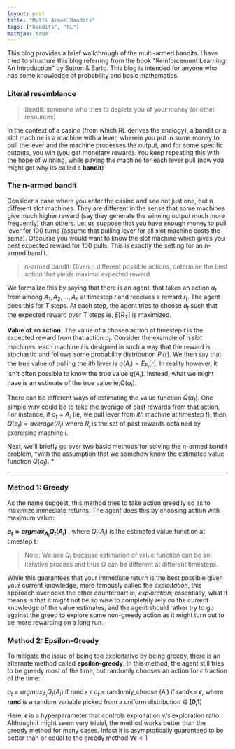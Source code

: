 ```yaml
---
layout: post
title: "Multi Armed Bandits"
tags: ["bandits", "RL"]
mathjax: true
---
```


This blog provides a brief walkthrough of the multi-armed bandits. I have tried to structure
this blog referring from the book "Reinforcement Learning: An Introduction" by Sutton & Barto.
This blog is intended for anyone who has some knowledge of probability and basic mathematics.

### Literal resemblance

> Bandit: someone who tries to deplete you of your money (or other resources)

In the context of a casino (from which RL derives the analogy), a bandit or a slot machine
is a machine with a lever, wherein you put in some money to pull the lever and the machine 
processes the output, and for some specific outputs, you win (you get monetary reward). You keep
repeating this with the hope of winning, while paying the machine for each lever pull (now you might
get why its called a **bandit**)

### The n-armed bandit

Consider a case where you enter the casino and see not just one, but n different slot machines. They
are different in the sense that some machines give much higher reward (say they generate the winning 
output much more frequently) than others. Let us suppose that you have enough money to pull lever for 
100 turns (assume that pulling lever for all slot machine costs the same). Ofcourse you would want to 
know the slot machine which gives you best expected reward for 100 pulls. This is exactly the
setting for an n-armed bandit.

> n-armed bandit: Given n different possible actions, determine the best action that yields maximal expected reward

We formalize this by saying that there is an agent, that takes an action $a_t$ from among ${A_1, A_2,\ldots,A_n}$
at timestep $t$ and receives a reward $r_t$. The agent does this for $T$ steps. At each step, the agent 
tries to choose $a_t$ such that the expected reward over **T** steps ie, $E[R_T]$ is maximized. 

**Value of an action:** The value of a chosen action at timestep $t$ is the expected reward from that action 
$a_t$. Consider the example of n slot machines: each machine $i$ is designed in such a way that the reward is stochastic
and follows some probability distribution $P_i(r)$. We then say that the true value of pulling the $ith$ lever is
$q(A_i) = E_{P_i}[r]$. In reality however, it isn't often possible to know the true value $q(A_i)$. Instead, 
what we might have is an estimate of the true value ie,$Q(a_t)$.

There can be different ways of estimating the value function $Q(a_t)$. One simple way could be to take the average of
past rewards from that action. For instance, if $a_t = A_i$ (ie, we pull lever from $ith$ machine at timestep $t$),
then $Q(a_t) = average({R_i})$ where ${R_i}$ is the set of past rewards obtained by exercising machine $i$.

Next, we'll briefly go over two basic methods for solving the n-armed bandit problem, *with the assumption that we
somehow know the estimated value function $Q(a_t)$. *

---

### Method 1: Greedy

As the name suggest, this method tries to take action greedily so as to maximize immediate returns. The agent does
this by choosing action with maximum value:

**$a_t = argmax_{A_i} Q_{t} (A_i)$** , where $Q_{t}(A_i)$ is the estimated value function at timestep t.

>Note: We use $Q_t$ because estimation of value function can be an iterative process and thus $Q$ can be different at different timesteps.

While this guarantees that your immediate return is the best possible given your current knowledge, more famously 
called the *exploitation*, this approach overlooks the other counterpart ie, *exploration*; essentially, what it 
means is that it might not be so wise to completely rely on the current knowledge of the value estimates, and the 
agent should rather try to go against the greed to explore some non-greedy action as it might turn out to be more 
rewarding on a long run.



### Method 2: Epsilon-Greedy

To mitigate the issue of being too exploitative by being greedy, there is an alternate method called **epsilon-greedy**.
In this method, the agent still tries to be greedy most of the time, but randomly chooses an action for $\epsilon$
fraction of the time:

$a_t$ = $argmax_{A_i} Q_{t} (A_i)$ if rand> $\epsilon$
$a_t$ = randomly_choose $({A_i})$ if rand<= $\epsilon$, where **rand** is a random variable picked from a uniform distribution $\in$ **[0,1]**

Here, $\epsilon$ is a hyperparameter that controls exploitation v/s exploration ratio. Although it 
might seem very trivial, the method works better than the greedy method for many cases. Infact it is asymptotically
guaranteed to be better than or equal to the greedy method $\forall \epsilon < 1$
